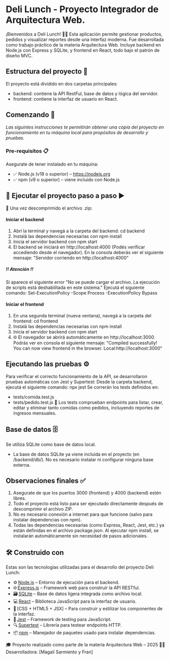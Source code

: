 # Deli Lunch - Proyecto Integrador de Arquitectura Web.
¡Bienvenidos a Deli Lunch! 🧑‍🍳 Esta aplicación permite gestionar productos, pedidos y visualizar reportes desde una interfaz moderna. Fue desarrollada como trabajo práctico de la materia Arquitectura Web. Incluye backend en Node.js con Express y SQLite, y frontend en React, todo bajo el patrón de diseño MVC.

## Estructura del proyecto 📁 
El proyecto está dividido en dos carpetas principales:
- backend: contiene la API RestFul, base de datos y lógica del servidor.
- frontend: contiene la interfaz de usuario en React. 

## Comenzando 🚀
_Las siguintes instrucciones te permitirán obtener una copia del proyecto en funcionamiento en tu máquina local para propósitos de desarrollo y pruebas._

### Pre-requisitos 📋
Asegurate de tener instalado en tu máquina:
- ✅ Node.js (v18 o superior) – https://nodejs.org
- ✅ npm (v9 o superior) – viene incluido con Node.js

## 🔧 Ejecutar el proyecto paso a paso ▶️

📌 Una vez descomprimido el archivo .zip:

#### Iniciar el backend
1. Abrí la terminal y navegá a la carpeta del backend: cd backend
2. Instalá las dependencias necesarias con npm install 
3. Inicia el servidor backend con npm start 
4. El backend se iniciará en http://localhost:4000 (Podés verificar accediendo desde el navegador). En la consola deberás ver el siguiente mensaje: "Servidor corriendo en http://localhost:4000"

##### !! Atención !!
Si aparece el siguiente error "No se puede cargar el archivo. La ejecución de scripts está deshabilitada en este sistema." Ejecutá el siguiente comando: Set-ExecutionPolicy -Scope Process -ExecutionPolicy Bypass

#### Iniciar el frontend
1. En una segunda terminal (nueva ventana), navegá a la carpeta del frontend: cd frontend
2. Instalá las dependencias necesarias con npm install 
3. Inicia el servidor backend con npm start 
4. 🌐 El navegador se abrirá automáticamente en http://localhost:3000. Podrás ver en consola el siguiente mensaje: "Compiled successfully!
You can now view frontend in the browser. Local:http://localhost:3000"


## Ejecutando las pruebas ⚙️
Para verificar el correcto funcionamiento de la API, se desarrollaron pruebas automáticas con Jest y Supertest:
Desde la carpeta backend, ejecutá el siguiente comando: npx jest
Se correrán los tests definidos en:
- tests/comida.test.js
- tests/pedido.test.js
📂 Los tests comprueban endpoints para listar, crear, editar y eliminar tanto comidas como pedidos, incluyendo reportes de ingresos mensuales.

## Base de datos 🗄️ 
Se utiliza SQLite como base de datos local.
- La base de datos SQLite ya viene incluida en el proyecto (en /backend/db/). No es necesario instalar ni configurar ninguna base externa.

## Observaciones finales ✅ 
1. Asegurate de que los puertos 3000 (frontend) y 4000 (backend) estén libres.
2. Todo el proyecto está listo para ser ejecutado directamente después de descomprimir el archivo ZIP.
3. No es necesario conexión a internet para que funcione (salvo para instalar dependencias con npm).
4. Todas las dependencias necesarias (como Express, React, Jest, etc.) ya están definidas en el archivo package.json. Al ejecutar npm install, se instalarán automáticamente sin necesidad de pasos adicionales.

## 🛠️ Construido con
Estas son las tecnologías utilizadas para el desarrollo del proyecto Deli Lunch:
- ⚙️ [Node.js](https://nodejs.org/) – Entorno de ejecución para el backend.
- 🌐 [Express.js](https://expressjs.com/) – Framework web para construir la API RESTful.
- 🗃️ [SQLite](https://www.sqlite.org/index.html) – Base de datos ligera integrada como archivo local.
- 💻 [React](https://reactjs.org/) – Biblioteca JavaScript para la interfaz de usuario.
- 🎨 [CSS + HTML5 + JSX] – Para construir y estilizar los componentes de la interfaz.
- 🧪 [Jest](https://jestjs.io/) – Framework de testing para JavaScript.
- 🔍 [Supertest](https://github.com/visionmedia/supertest) – Librería para testear endpoints HTTP.
- 📦 [npm](https://www.npmjs.com/) – Manejador de paquetes usado para instalar dependencias.


🎓 Proyecto realizado como parte de la materia Arquitectura Web – 2025
👩‍💻 Desarrolladora: [Magalí Sarmiento y Fran]

